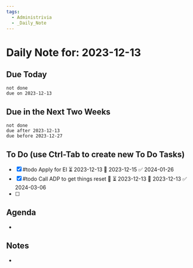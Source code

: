 ```yaml
---
tags:
  - Administrivia
  - _Daily_Note
---
```

# Daily Note for: 2023-12-13

## Due Today
```tasks  
not done  
due on 2023-12-13  
```
## Due in the Next Two Weeks
```tasks
not done
due after 2023-12-13
due before 2023-12-27
```
## To Do (use Ctrl-Tab to create new To Do Tasks)
- [x] #todo Apply for EI ⏳ 2023-12-13 📅 2023-12-15 ✅ 2024-01-26
- [x] #todo Call ADP to get things reset 🔺 ⏳ 2023-12-13 📅 2023-12-13 ✅ 2024-03-06
- [ ] 
## Agenda
- 
## Notes
- 